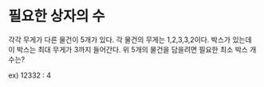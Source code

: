 # 필요한 상자의 수

각각 무게가 다른 물건이 5개가 있다.
각 물건의 무게는 1,2,3,3,2이다.
박스가 있는데 이 박스는 최대 무게가 3까지 들어간다.
위 5개의 물건을 담을려면 필요한 최소 박스 개수는?

ex) 12332 : 4


## 
